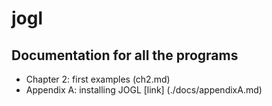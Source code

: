 # jogl

## Documentation for all the programs

- Chapter 2: first examples (ch2.md)
- Appendix A: installing JOGL [link] (./docs/appendixA.md)
